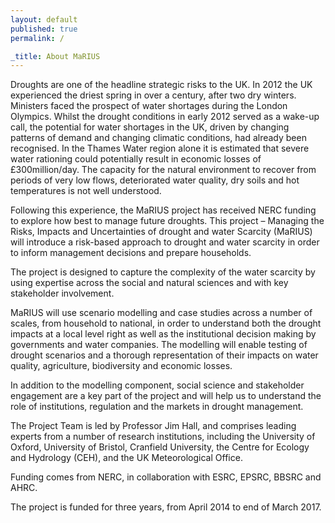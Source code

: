 ```yaml
---
layout: default
published: true
permalink: /

_title: About MaRIUS
---
```

Droughts are one of the headline strategic risks to the UK. In 2012 the UK experienced the driest spring in over a century, after two dry winters. Ministers faced the prospect of water shortages during the London Olympics. Whilst the drought conditions in early 2012 served as a wake-up call, the potential for water shortages in the UK, driven by changing patterns of demand and changing climatic conditions, had already been recognised. In the Thames Water region alone it is estimated that severe water rationing could potentially result in economic losses of £300million/day. The capacity for the natural environment to recover from periods of very low flows, deteriorated water quality, dry soils and hot temperatures is not well understood.

Following this experience, the MaRIUS project has received NERC funding to explore how best to manage future droughts.  This project – Managing the Risks, Impacts and Uncertainties of drought and water Scarcity (MaRIUS) will introduce a risk-based approach to drought and water scarcity in order to inform management decisions and prepare households.

The project is designed to capture the complexity of the water scarcity by using expertise across the social and natural sciences and with key stakeholder involvement.

MaRIUS will use scenario modelling and case studies across a number of scales, from household to national, in order to understand both the drought impacts at a local level right as well as the institutional decision making by governments and water companies. The modelling will enable testing of drought scenarios and a thorough representation of their impacts on water quality, agriculture, biodiversity and economic losses.

In addition to the modelling component, social science and stakeholder engagement are a key part of the project and will help us to understand the role of institutions, regulation and the markets in drought management.

The Project Team is led by Professor Jim Hall, and comprises leading experts from a number of research institutions, including the University of Oxford, University of Bristol, Cranfield University, the Centre for Ecology and Hydrology (CEH), and the UK Meteorological Office.

Funding comes from NERC, in collaboration with ESRC, EPSRC, BBSRC and AHRC.

The project is funded for three years, from April 2014 to end of March 2017.